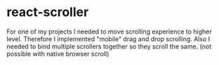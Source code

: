 # react-scroller
For one of my projects I needed to move scrolling experience to higher level. Therefore I implemented "mobile" drag and drop scrolling. Also I needed to bind multiple scrollers together so they scroll the same. (not possible with native browser scroll)
